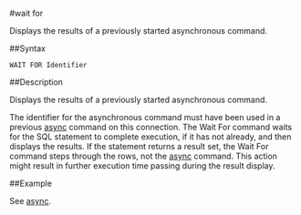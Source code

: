 #wait for

Displays the results of a previously started asynchronous command.

##Syntax

``` pre
WAIT FOR Identifier
```

<a id="rtoolsijcomref17631__section_BCF1EFCA7579448BB39738DD738ECE7E"></a>
##Description

Displays the results of a previously started asynchronous command.

The identifier for the asynchronous command must have been used in a previous <a href="async.html#rtoolsijcomref37862" class="xref" title="Execute an SQL statement in a separate thread.">async</a> command on this connection. The Wait For command waits for the SQL statement to complete execution, if it has not already, and then displays the results. If the statement returns a result set, the Wait For command steps through the rows, not the <a href="async.html#rtoolsijcomref37862" class="xref" title="Execute an SQL statement in a separate thread.">async</a> command. This action might result in further execution time passing during the result display.

##Example

See <a href="async.html#rtoolsijcomref37862" class="xref" title="Execute an SQL statement in a separate thread.">async</a>.


